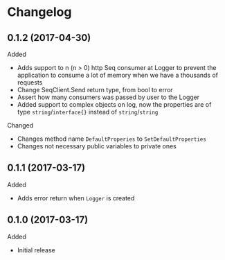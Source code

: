 # Changelog

## 0.1.2 (2017-04-30)

Added
- Adds support to n (n > 0) http Seq consumer at Logger to prevent the application to consume a lot of memory when we have a thousands of requests
- Change SeqClient.Send return type, from bool to error
- Assert how many consumers was passed by user to the Logger
- Added support to complex objects on log, now the properties are of type `string`/`interface{}` instead of `string`/`string`

Changed
- Changes method name `DefaultProperies` to `SetDefaultProperties`
- Changes not necessary public variables to private ones

## 0.1.1 (2017-03-17)

Added
- Adds error return when `Logger` is created 

## 0.1.0 (2017-03-17)

Added
- Initial release
